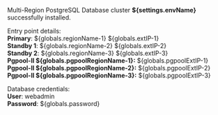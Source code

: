 Multi-Region PostgreSQL Database cluster **${settings.envName}** successfully installed.

Entry point details:    
**Primary**: ${globals.regionName-1} ${globals.extIP-1}   
**Standby 1**: ${globals.regionName-2} ${globals.extIP-2}   
**Standby 2**: ${globals.regionName-3} ${globals.extIP-3}  
**Pgpool-II ${globals.pgpoolRegionName-1}:** ${globals.pgpoolExtIP-1}    
**Pgpool-II ${globals.pgpoolRegionName-2}:** ${globals.pgpoolExtIP-2}    
**Pgpool-II ${globals.pgpoolRegionName-3}:** ${globals.pgpoolExtIP-3}    

Database credentials:   
**User**: webadmin    
**Password**: ${globals.password}  
